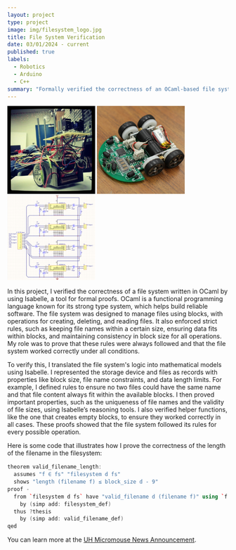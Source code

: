 ```yaml
---
layout: project
type: project
image: img/filesystem_logo.jpg
title: File System Verification
date: 03/01/2024 - current
published: true
labels:
  - Robotics
  - Arduino
  - C++
summary: "Formally verified the correctness of an OCaml-based file system, including file operations, data integrity, and block-level management, by modeling and proving system invariants and properties using Isabelle."
---
```


<div class="text-center p-4">
  <img width="200px" src="../img/micromouse/micromouse-robot.png" class="img-thumbnail" >
  <img width="200px" src="../img/micromouse/micromouse-robot-2.jpg" class="img-thumbnail" >
  <img width="200px" src="../img/micromouse/micromouse-circuit.png" class="img-thumbnail" >
</div>

In this project, I verified the correctness of a file system written in OCaml by using Isabelle, a tool for formal proofs. OCaml is a functional programming language known for its strong type system, which helps build reliable software. The file system was designed to manage files using blocks, with operations for creating, deleting, and reading files. It also enforced strict rules, such as keeping file names within a certain size, ensuring data fits within blocks, and maintaining consistency in block size for all operations. My role was to prove that these rules were always followed and that the file system worked correctly under all conditions.

To verify this, I translated the file system's logic into mathematical models using Isabelle. I represented the storage device and files as records with properties like block size, file name constraints, and data length limits. For example, I defined rules to ensure no two files could have the same name and that file content always fit within the available blocks. I then proved important properties, such as the uniqueness of file names and the validity of file sizes, using Isabelle’s reasoning tools. I also verified helper functions, like the one that creates empty blocks, to ensure they worked correctly in all cases. These proofs showed that the file system followed its rules for every possible operation.

Here is some code that illustrates how I prove the correctness of the length of the filename in the filesystem:

```cpp
theorem valid_filename_length:
  assumes "f ∈ fs" "filesystem d fs"
  shows "length (filename f) ≤ block_size d - 9"
proof -
  from `filesystem d fs` have "valid_filename d (filename f)" using `f ∈ fs`
    by (simp add: filesystem_def)
  thus ?thesis
    by (simp add: valid_filename_def)
qed
```

You can learn more at the [UH Micromouse News Announcement](https://manoa.hawaii.edu/news/article.php?aId=2857).
